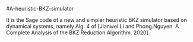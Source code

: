 #A-heuristic-BKZ-simulator

It is the Sage code of a new and simpler heuristic BKZ simulator based on dynamical systems, namely
Alg.  4 of [Jianwei Li and Phong.Nguyen. A Complete Analysis of the BKZ Reduction Algorithm. 2020].
